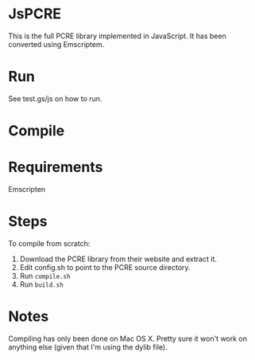 JsPCRE
======

This is the full PCRE library implemented in JavaScript. It has been converted using Emscriptem.

Run
====

See test.gs/js on how to run.

Compile
=======

Requirements
============

Emscripten

Steps
=====

To compile from scratch:

1. Download the PCRE library from their website and extract it.
2. Edit config.sh to point to the PCRE source directory.
3. Run `compile.sh`
4. Run `build.sh`

Notes
=====

Compiling has only been done on Mac OS X. Pretty sure it won't work on anything else (given that I'm using the dylib file).